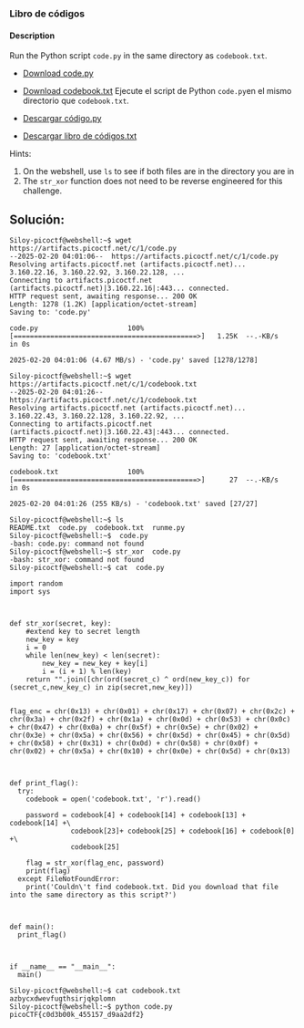 ### Libro de códigos
#### Description

Run the Python script `code.py` in the same directory as `codebook.txt`.

- [Download code.py](https://artifacts.picoctf.net/c/1/code.py)
- [Download codebook.txt](https://artifacts.picoctf.net/c/1/codebook.txt) 
Ejecute el script de Python `code.py`en el mismo directorio que `codebook.txt`.

- [Descargar código.py](https://artifacts.picoctf.net/c/1/code.py)
- [Descargar libro de códigos.txt](https://artifacts.picoctf.net/c/1/codebook.txt)


Hints:
1.  On the webshell, use `ls` to see if both files are in the directory you are in
2. The `str_xor` function does not need to be reverse engineered for this challenge.

## Solución:
```
Siloy-picoctf@webshell:~$ wget https://artifacts.picoctf.net/c/1/code.py
--2025-02-20 04:01:06--  https://artifacts.picoctf.net/c/1/code.py
Resolving artifacts.picoctf.net (artifacts.picoctf.net)... 3.160.22.16, 3.160.22.92, 3.160.22.128, ...
Connecting to artifacts.picoctf.net (artifacts.picoctf.net)|3.160.22.16|:443... connected.
HTTP request sent, awaiting response... 200 OK
Length: 1278 (1.2K) [application/octet-stream]
Saving to: 'code.py'

code.py                      100%[=============================================>]   1.25K  --.-KB/s    in 0s      

2025-02-20 04:01:06 (4.67 MB/s) - 'code.py' saved [1278/1278]

Siloy-picoctf@webshell:~$ wget https://artifacts.picoctf.net/c/1/codebook.txt
--2025-02-20 04:01:26--  https://artifacts.picoctf.net/c/1/codebook.txt
Resolving artifacts.picoctf.net (artifacts.picoctf.net)... 3.160.22.43, 3.160.22.128, 3.160.22.92, ...
Connecting to artifacts.picoctf.net (artifacts.picoctf.net)|3.160.22.43|:443... connected.
HTTP request sent, awaiting response... 200 OK
Length: 27 [application/octet-stream]
Saving to: 'codebook.txt'

codebook.txt                 100%[=============================================>]      27  --.-KB/s    in 0s      

2025-02-20 04:01:26 (255 KB/s) - 'codebook.txt' saved [27/27]

Siloy-picoctf@webshell:~$ ls
README.txt  code.py  codebook.txt  runme.py
Siloy-picoctf@webshell:~$  code.py
-bash: code.py: command not found
Siloy-picoctf@webshell:~$ str_xor  code.py
-bash: str_xor: command not found
Siloy-picoctf@webshell:~$ cat  code.py

import random
import sys



def str_xor(secret, key):
    #extend key to secret length
    new_key = key
    i = 0
    while len(new_key) < len(secret):
        new_key = new_key + key[i]
        i = (i + 1) % len(key)        
    return "".join([chr(ord(secret_c) ^ ord(new_key_c)) for (secret_c,new_key_c) in zip(secret,new_key)])


flag_enc = chr(0x13) + chr(0x01) + chr(0x17) + chr(0x07) + chr(0x2c) + chr(0x3a) + chr(0x2f) + chr(0x1a) + chr(0x0d) + chr(0x53) + chr(0x0c) + chr(0x47) + chr(0x0a) + chr(0x5f) + chr(0x5e) + chr(0x02) + chr(0x3e) + chr(0x5a) + chr(0x56) + chr(0x5d) + chr(0x45) + chr(0x5d) + chr(0x58) + chr(0x31) + chr(0x0d) + chr(0x58) + chr(0x0f) + chr(0x02) + chr(0x5a) + chr(0x10) + chr(0x0e) + chr(0x5d) + chr(0x13)



def print_flag():
  try:
    codebook = open('codebook.txt', 'r').read()
    
    password = codebook[4] + codebook[14] + codebook[13] + codebook[14] +\
               codebook[23]+ codebook[25] + codebook[16] + codebook[0]  +\
               codebook[25]
               
    flag = str_xor(flag_enc, password)
    print(flag)
  except FileNotFoundError:
    print('Couldn\'t find codebook.txt. Did you download that file into the same directory as this script?')



def main():
  print_flag()



if __name__ == "__main__":
  main()

Siloy-picoctf@webshell:~$ cat codebook.txt
azbycxdwevfugthsirjqkplomn
Siloy-picoctf@webshell:~$ python code.py
picoCTF{c0d3b00k_455157_d9aa2df2}

```
